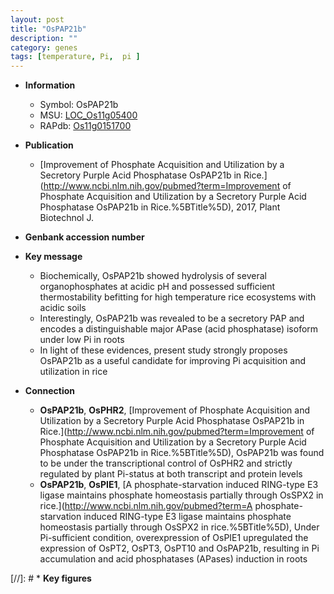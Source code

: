 ```yaml
---
layout: post
title: "OsPAP21b"
description: ""
category: genes
tags: [temperature, Pi,  pi ]
---
```


* **Information**  
    + Symbol: OsPAP21b  
    + MSU: [LOC_Os11g05400](http://rice.uga.edu/cgi-bin/ORF_infopage.cgi?orf=LOC_Os11g05400)  
    + RAPdb: [Os11g0151700](https://rapdb.dna.affrc.go.jp/locus/?name=Os11g0151700)  

* **Publication**  
    + [Improvement of Phosphate Acquisition and Utilization by a Secretory Purple Acid Phosphatase OsPAP21b in Rice.](http://www.ncbi.nlm.nih.gov/pubmed?term=Improvement of Phosphate Acquisition and Utilization by a Secretory Purple Acid Phosphatase OsPAP21b in Rice.%5BTitle%5D), 2017, Plant Biotechnol J.

* **Genbank accession number**  

* **Key message**  
    + Biochemically, OsPAP21b showed hydrolysis of several organophosphates at acidic pH and possessed sufficient thermostability befitting for high temperature rice ecosystems with acidic soils
    + Interestingly, OsPAP21b was revealed to be a secretory PAP and encodes a distinguishable major APase (acid phosphatase) isoform under low Pi in roots
    + In light of these evidences, present study strongly proposes OsPAP21b as a useful candidate for improving Pi acquisition and utilization in rice

* **Connection**  
    + __OsPAP21b__, __OsPHR2__, [Improvement of Phosphate Acquisition and Utilization by a Secretory Purple Acid Phosphatase OsPAP21b in Rice.](http://www.ncbi.nlm.nih.gov/pubmed?term=Improvement of Phosphate Acquisition and Utilization by a Secretory Purple Acid Phosphatase OsPAP21b in Rice.%5BTitle%5D), OsPAP21b was found to be under the transcriptional control of OsPHR2 and strictly regulated by plant Pi-status at both transcript and protein levels
    + __OsPAP21b__, __OsPIE1__, [A phosphate-starvation induced RING-type E3 ligase maintains phosphate homeostasis partially through OsSPX2 in rice.](http://www.ncbi.nlm.nih.gov/pubmed?term=A phosphate-starvation induced RING-type E3 ligase maintains phosphate homeostasis partially through OsSPX2 in rice.%5BTitle%5D),  Under Pi-sufficient condition, overexpression of OsPIE1 upregulated the expression of OsPT2, OsPT3, OsPT10 and OsPAP21b, resulting in Pi accumulation and acid phosphatases (APases) induction in roots

[//]: # * **Key figures**  


